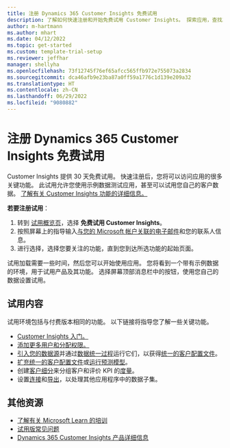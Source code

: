 ```yaml
---
title: 注册 Dynamics 365 Customer Insights 免费试用
description: 了解如何快速注册和开始免费试用 Customer Insights。 探索应用，查找其他学习资源。
author: m-hartmann
ms.author: mhart
ms.date: 04/12/2022
ms.topic: get-started
ms.custom: template-trial-setup
ms.reviewer: jeffhar
manager: shellyha
ms.openlocfilehash: 73f12745f76ef65afcc565ffb972e755073a2834
ms.sourcegitcommit: dca46afb9e23ba87a0ff59a1776c1d139e209a32
ms.translationtype: HT
ms.contentlocale: zh-CN
ms.lasthandoff: 06/29/2022
ms.locfileid: "9080882"
---
```

# <a name="sign-up-for-a-free-dynamics-365-customer-insights-trial"></a>注册 Dynamics 365 Customer Insights 免费试用

Customer Insights 提供 30 天免费试用。 快速注册后，您将可以访问应用的很多关键功能。 此试用允许您使用示例数据测试应用，甚至可以试用您自己的客户数据。 [了解有关 Customer Insights 功能的详细信息。](overview.md)

**若要注册试用**：

1. 转到 [试用概览页](https://dynamics.microsoft.com/ai/customer-insights/)，选择 **免费试用 Customer Insights**。
1. 按照屏幕上的指导输入[与您的 Microsoft 帐户关联的电子邮件](https://support.microsoft.com/windows/what-is-a-microsoft-account-4a7c48e9-ff5a-e9c6-5a5c-1a57d66c3bfa)和您的联系人信息。
1. 进行选择，选择您要关注的功能，直到您到达所选功能的起始页面。

试用加载需要一些时间，然后您可以开始使用应用。 您将看到一个带有示例数据的环境，用于试用产品及其功能。 选择屏幕顶部消息栏中的按钮，使用您自己的数据设置试用。

## <a name="what-to-try"></a>试用内容

试用环境包括与付费版本相同的功能。 以下链接将指导您了解一些关键功能。

- [Customer Insights 入门。](get-started.md)
- [添加更多用户和分配权限。](permissions.md)
- [引入您的数据源](data-sources.md)并通过[数据统一过程](data-unification.md)运行它们，以获得[统一的客户配置文件](customer-profiles.md)。
- [扩充统一的客户配置文件](enrichment-hub.md)或[运行预测模型](predictions-overview.md)。
- 创建[客户细分](segments.md)来分组客户和评价 KPI 的[度量](measures.md)。
- 设置[连接](connections.md)和[导出](export-destinations.md)，以处理其他应用程序中的数据子集。

## <a name="additional-resources"></a>其他资源

- [了解有关 Microsoft Learn 的培训](/learn/browse/?filter-products=dynamics-dynamics-cust-insights)
- [试用版常见问题](trial-faq.md)
- [Dynamics 365 Customer Insights 产品详细信息](https://dynamics.microsoft.com/ai/customer-insights/)
